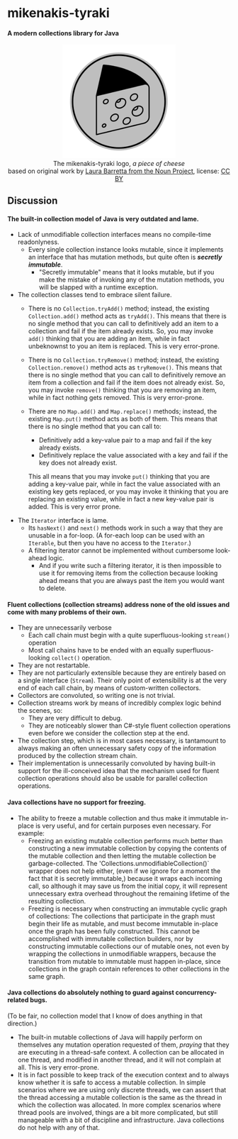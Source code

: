 # mikenakis-tyraki

#### A modern collections library for Java

<p align="center">
<img title="mikenakis-tyraki logo" src="mikenakis-tyraki.svg" width="256"/><br/>
The mikenakis-tyraki logo, <i>a piece of cheese</i><br/>
based on original work by <a href="https://thenounproject.com/term/cheese/402993/">Laura Barretta from the Noun Project</a>, license: <a href="https://creativecommons.org/licenses/by/3.0/us/">CC BY</a><br/>
</p>

## Discussion

#### The built-in collection model of Java is very outdated and lame.

- Lack of unmodifiable collection interfaces means no compile-time readonlyness. 
  - Every single collection instance looks mutable, since it implements an interface that has mutation methods, but quite often is **_secretly immutable_**.
    - "Secretly immutable" means that it looks mutable, but if you make the mistake of invoking any of the mutation methods, you will be slapped with a runtime exception.
- The collection classes tend to embrace silent failure.
  - There is no `Collection.tryAdd()` method; instead, the existing `Collection.add()` method acts as `tryAdd()`. This means that there is no single method that you can call to definitively add an item to a collection and fail if the item already exists. So, you may invoke `add()` thinking that you are adding an item, while in fact unbeknownst to you an item is replaced. This is very error-prone.   
  - There is no `Collection.tryRemove()` method; instead, the existing `Collection.remove()` method acts as `tryRemove()`. This means that there is no single method that you can call to definitively remove an item from a collection and fail if the item does not already exist. So, you may invoke `remove()` thinking that you are removing an item, while in fact nothing gets removed. This is very error-prone.    
  - There are no `Map.add()` and `Map.replace()` methods; instead, the existing `Map.put()` method acts as both of them. This means that there is no single method that you can call to:
    - Definitively add a key-value pair to a map and fail if the key already exists.
    - Definitively replace the value associated with a key and fail if the key does not already exist.

    This all means that you may invoke `put()` thinking that you are adding a key-value pair, while in fact the value associated with an existing key gets replaced, or you may invoke it thinking that you are replacing an existing value, while in fact a new key-value pair is added. This is very error prone.
- The `Iterator` interface is lame.
  - Its `hasNext()` and `next()` methods work in such a way that they are unusable in a for-loop. (A for-each loop can be used with an `Iterable`, but then you have no access to the `Iterator`.)
  - A filtering iterator cannot be implemented without cumbersome look-ahead logic.
    - And if you write such a filtering iterator, it is then impossible to use it for removing items from the collection because looking ahead means that you are always past the item you would want to delete.
  
#### Fluent collections (collection streams) address none of the old issues and come with many problems of their own.

- They are unnecessarily verbose
  - Each call chain must begin with a quite superfluous-looking `stream()` operation
  - Most call chains have to be ended with an equally superfluous-looking `collect()` operation.
- They are not restartable. 
- They are not particularly extensible because they are entirely based on a single interface (`Stream`). Their only point of extensibility is at the very end of each call chain, by means of custom-written collectors.
- Collectors are convoluted, so writing one is not trivial.
- Collection streams work by means of incredibly complex logic behind the scenes, so:
  - They are very difficult to debug.
  - They are noticeably slower than C#-style fluent collection operations even before we consider the collection step at the end.
- The collection step, which is in most cases necessary, is tantamount to always making an often unnecessary safety copy of the information produced by the collection stream chain.
- Their implementation is unnecessarily convoluted by having built-in support for the ill-conceived idea that the mechanism used for fluent collection operations should also be usable for parallel collection operations.

#### Java collections have no support for freezing.

- The ability to freeze a mutable collection and thus make it immutable in-place is very useful, and for certain purposes even necessary. For example:
  - Freezing an existing mutable collection performs much better than constructing a new immutable collection by copying the contents of the mutable collection and then letting the mutable collection be garbage-collected. The 'Collections.unmodifiableCollection()` wrapper does not help either, (even if we ignore for a moment the fact that it is secretly immutable,) because it wraps each incoming call, so although it may save us from the initial copy, it will represent unnecessary extra overhead throughout the remaining lifetime of the resulting collection. 
  - Freezing is necessary when constructing an immutable cyclic graph of collections: The collections that participate in the graph must begin their life as mutable, and must become immutable in-place once the graph has been fully constructed. This cannot be accomplished with immutable collection builders, nor by constructing immutable collections our of mutable ones, not even by wrapping the collections in unmodifiable wrappers, because the transition from mutable to immutable must happen in-place, since collections in the graph contain references to other collections in the same graph.

#### Java collections do absolutely nothing to guard against concurrency-related bugs.

(To be fair, no collection model that I know of does anything in that direction.)

- The built-in mutable collections of Java will happily perform on themselves any mutation operation requested of them, _praying_ that they are executing in a thread-safe context. A collection can be allocated in one thread, and modified in another thread, and it will not complain at all. This is very error-prone.
- It is in fact possible to keep track of the execution context and to always know whether it is safe to access a mutable collection. In simple scenarios where we are using only discrete threads, we can assert that the thread accessing a mutable collection is the same as the thread in which the collection was allocated. In more complex scenarios where thread pools are involved, things are a bit more complicated, but still manageable with a bit of discipline and infrastructure. Java collections do not help with any of that. 
